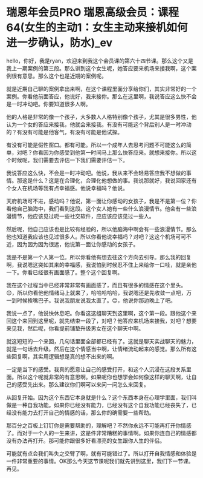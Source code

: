 # 瑞恩年会员PRO 瑞恩高级会员：课程64(女生的主动1：女生主动来接机如何进一步确认，防水)_ev

hello，你好，我是ryan，欢迎来到我这个会员课的第六十四节课。那么这个又是我上一期案例的第三段。那么讲到这个女生呢，她答应要来机场来接我啊，这个案例很有意思。那么这个也是近期的案例呢。

就是近期自己聊的案例拿出来啊，在这个课程里面分享给你们，其实非常好的一个案例。你看他前面答应，他说好，我来接你。那么在这里啊，我说答应这么快不会是一时冲动吧。你要知道很多人啊。

他的人格是非常的像一个孩子，大多数人人格特别像个孩子，尤其是很多男性，他认为一个女的答应来接我，他就会来接我。有没有可能这个背后别人是一时冲动的？有没有可能是他客气，有没有可能是他试探。

有没有可能是假性窗口。都有可能。所以一个成年人去思考问题不可能这么的简单，对吧？你看因为你感受到他第一时间马上那么快答应来。就想来接你。所以这个时候呢，我们需要去评估一下我们需要评估一下。

我说答应这么快，不会是一时冲动吧。他说，我从来不会轻易答应我不想做的事情。那这是什么？这是在合理化，合理化他想做的事。我说那就好，我说回家还有个女人在机场等我有点幸福感。他说幸福吗？他说。

天府机场可不进，感动吗？他说，第一面让你感动的女孩子，我是不是第一位？你看他自己脑海中，我们看到这段。这个女人她有一些什么浪漫情节。他会有一些浪漫情节，他应该见过呃一些社交软件，应应该应该见过一些人。

然后呢，他自己应该也是比较有经验的，所以他脑海中啊会有一些浪漫情节。那么他也知道我应该也见过很多人。所以你看他说幸福吗？对吧？这这个机场可可不近，因为因为因为很远，他说第一面让你感动的女孩子。

我是不是第一个人第一位。所以你看他有想去往这个方向去引导。那么我的回复啊，我说嗯这突如其来的幸福感，我说怕到时候忍不住上来给你一口哇，就是亲他一下。你看已经很有画面感了。整个这个回复啊。

我在这个过程当中已经非常非常有画面感了，而且有很多的情感在这个里头。😊，所以你看他他情绪马上就来了，哈哈哈哈哈，我说嗯还是先收敛一点吧，万一到时候挨嘴巴子。我说我朋友说我太直了。😊，他说你那边晚上了吧。

我说一点了，他说快休息吧。你看这这组聊天到这里啊，这个第一段。跟他这个来回这个来回到这里呢，就先结束一段了，对吧？他答应来机场来接我，对吧？想要来见我，然后呢，你看提前铺垫升级男女在这个聊天中啊。

就这短短的一个来回，几句话里面全部都已经有了。这就是聊天实战聊天的魅力，就是一句话去升级。然后在这个情感当中啊，让情绪流动起来的感觉。那么所有这些回复啊，其实用逻辑想是真的想不出来的啊。

一定是当下的感受。我真的愿意让自己的感受打开，和这个人沉浸在这段关系里面。所以这个呢就非常的有意思啊。如果呢你也想学会如何像这样的聊天啊，让自己的感受先出来。那么建议你们啊可以来问一问怎么来回复。

从回复开始。因为这个东西它本身就是什么？这个东西本身在心理学里面，我们叫做是一种自我功能。如果你已经没有能力，已经没有这个自我功能已经丧失了，已经没有能力去打开自己的情感的话，那么你的确需要一些帮助。

那百分之百板上钉钉你是需要帮助的，理解吧？不然你永远不可能再打开你情感了。而对于一个人的一生来讲，这是件非常糟糕的事情啊。如果你连自己的情感都没有办法再打开。那可能你跟很多好看漂亮的女生跟你人生的伴侣。

可能就有点会我们叫失之交臂了啊，就有可能错过了。所以打开自我情感和体验是一件非常重要的事情。OK那么今天这节课呢我们就先讲到这里，我们下一节课。再见。

